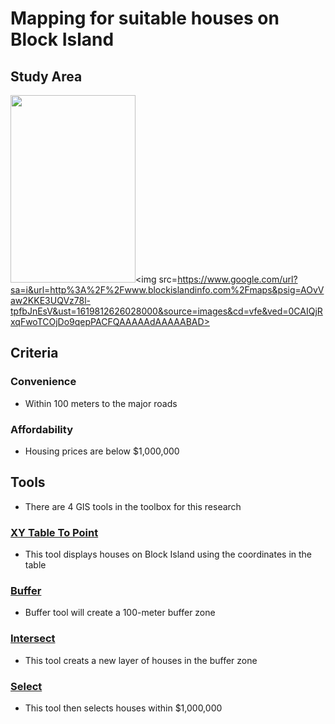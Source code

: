 # Mapping for suitable houses on Block Island

## Study Area
<img src=https://seewesterly.com/wp-content/uploads/2017/09/blockislandmap.jpg width="200" height="300"><img src=https://www.google.com/url?sa=i&url=http%3A%2F%2Fwww.blockislandinfo.com%2Fmaps&psig=AOvVaw2KKE3UQVz78l-tpfbJnEsV&ust=1619812626028000&source=images&cd=vfe&ved=0CAIQjRxqFwoTCOjDo9qepPACFQAAAAAdAAAAABAD>

## Criteria
### Convenience
- Within 100 meters to the major roads
### Affordability
- Housing prices are below $1,000,000
## Tools
- There are 4 GIS tools in the toolbox for this research

### [XY Table To Point](https://pro.arcgis.com/en/pro-app/latest/tool-reference/data-management/xy-table-to-point.htm)

- This tool displays houses on Block Island using the coordinates in the table

### [Buffer](https://pro.arcgis.com/en/pro-app/latest/tool-reference/analysis/buffer.htm)

- Buffer tool will create a 100-meter buffer zone

### [Intersect](https://pro.arcgis.com/en/pro-app/latest/tool-reference/analysis/intersect.htm)

- This tool creats a new layer of houses in the buffer zone

### [Select](https://pro.arcgis.com/en/pro-app/latest/tool-reference/analysis/select.htm)

- This tool then selects houses within $1,000,000
